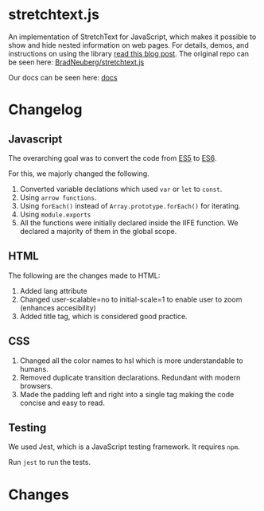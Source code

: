 stretchtext.js
==============

An implementation of StretchText for JavaScript, which makes it possible to show and hide nested information on web pages. For details, demos, and instructions on using the library [read this blog post](http://codinginparadise.org/ebooks/html/blog/stretchtext.html). The original repo can be seen here: [BradNeuberg/stretchtext.js](https://github.com/BradNeuberg/stretchtext.js)

Our docs can be seen here: [docs](https://cse210-team6-stretchtest.netlify.app/out/global)

# Changelog

## Javascript

The overarching goal was to convert the code from [ES5](https://www.w3schools.com/js/js_es5.asp) to [ES6](https://www.w3schools.com/js/js_es6.asp).

For this, we majorly changed the following.

1. Converted variable declations which used `var` or `let` to `const`.
2. Using `arrow functions`.
3. Using `forEach()` instead of `Array.prototype.forEach()` for iterating.
4. Using `module.exports`
5. All the functions were initially declared inside the IIFE function. We declared a majority of them in the global scope.


## HTML
  
The following are the changes made to HTML:  
  
1. Added lang attribute
2. Changed user-scalable=no to initial-scale=1 to enable user to zoom (enhances accesibility)
3. Added title tag, which is considered good practice.
  
  
## CSS

1) Changed all the color names to hsl which is more understandable to humans.
2) Removed duplicate transition declarations. Redundant with modern browsers.
3) Made the padding left and right into a single tag making the code concise and easy to read.

## Testing

We used Jest, which is a JavaScript testing framework. It requires `npm`.

Run `jest` to run the tests.

# Changes
 

